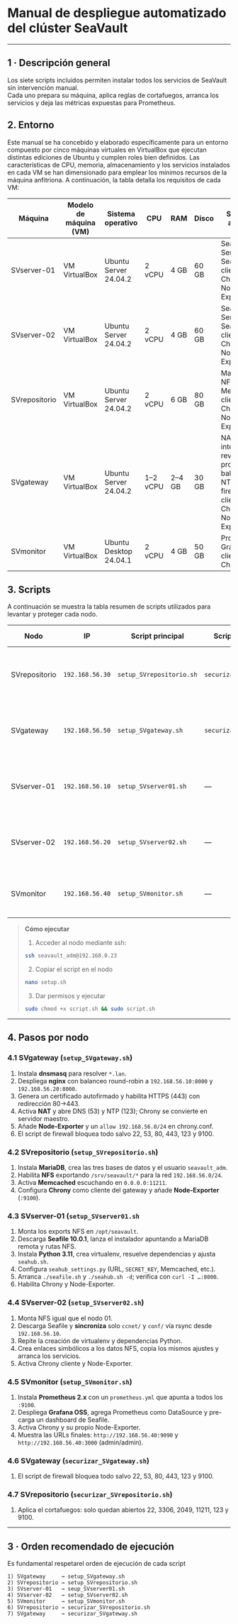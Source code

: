 # Manual de despliegue **automatizado** del clúster SeaVault  
---
## 1 · Descripción general
Los siete scripts incluidos permiten instalar todos los servicios de SeaVault sin intervención manual.  
Cada uno prepara su máquina, aplica reglas de cortafuegos, arranca los servicios y deja las métricas expuestas para Prometheus.

## 2. Entorno
Este manual se ha concebido y elaborado específicamente para un entorno compuesto por cinco máquinas virtuales en VirtualBox que ejecutan distintas ediciones de Ubuntu y cumplen roles bien definidos. Las características de CPU, memoria, almacenamiento y los servicios instalados en cada VM se han dimensionado para emplear los mínimos recursos de la máquina anfitriona. A continuación, la tabla detalla los requisitos de cada VM:

| Máquina        | Modelo de máquina (VM) | Sistema operativo        | CPU      | RAM  | Disco | Servicios alojados                                                                              |
|----------------|------------------------|--------------------------|----------|------|-------|--------------------------------------------------------------------------------------------------|
| SVserver-01    | VM VirtualBox          | Ubuntu Server 24.04.2    | 2 vCPU   | 4 GB | 60 GB | Seafile Server, Seahub, cliente Chrony, Node Exporter                                            |
| SVserver-02    | VM VirtualBox          | Ubuntu Server 24.04.2    | 2 vCPU   | 4 GB | 60 GB | Seafile Server, Seahub, cliente Chrony, Node Exporter                                            |
| SVrepositorio  | VM VirtualBox          | Ubuntu Server 24.04.2    | 2 vCPU   | 6 GB | 80 GB | MariaDB, NFS, Memcached, cliente Chrony, Node Exporter                                           |
| SVgateway      | VM VirtualBox          | Ubuntu Server 24.04.2    | 1–2 vCPU | 2–4 GB| 30 GB | NAT, DNS interno, reverse proxy, balanceo, NTP, firewall, cliente Chrony, Node Exporter          |
| SVmonitor      | VM VirtualBox          | Ubuntu Desktop 24.04.1   | 2 vCPU   | 4 GB | 50 GB | Prometheus, Grafana, cliente Chrony                                                              |

## 3. Scripts
A continuación se muestra la tabla resumen de scripts utilizados para levantar y proteger cada nodo.

| Nodo | IP | Script principal | Script de cortafuegos | Servicios que instala |
|------|----|------------------|-----------------------|-----------------------|
| SVrepositorio | `192.168.56.30` | `setup_SVrepositorio.sh` | `securizar_SVrepositorio.sh` | MariaDB · NFS · Memcached · Chrony · Node-Exporter |
| SVgateway | `192.168.56.50` | `setup_SVgateway.sh` | `securizar_SVgateway.sh` | dnsmasq · nginx LB · NAT · Chrony (maestro) · Node-Exporter |
| SVserver-01 | `192.168.56.10` | `setup_SVserver01.sh` | — | Seafile + dependencias · NFS mount · Chrony · Node-Exporter |
| SVserver-02 | `192.168.56.20` | `setup_SVserver02.sh` | — | Seafile (replicado) · NFS mount · Chrony · Node-Exporter |
| SVmonitor | `192.168.56.40` | `setup_SVmonitor.sh` | — | Prometheus · Grafana · Chrony · Node-Exporter |

> **Cómo ejecutar**  
> 1. Acceder al nodo mediante ssh:  
>   ```bash
>   ssh seavault_adm@192.168.0.23
>   ```  
> 2. Copiar el script en el nodo 
>   ```bash
>   nano setup.sh
>   ```
> 3. Dar permisos y ejecutar
>   ```bash
>   sudo chmod +x script.sh && sudo script.sh
>   ```

---

## 4. Pasos por nodo
### 4.1 SVgateway (`setup_SVgateway.sh`)
1. Instala **dnsmasq** para resolver `*.lan`.  
2. Despliega **nginx** con balanceo round-robin a `192.168.56.10:8000` y `192.168.56.20:8000`.  
3. Genera un certificado autofirmado y habilita HTTPS (443) con redirección 80→443.  
4. Activa **NAT** y abre DNS (53) y NTP (123); Chrony se convierte en servidor maestro.  
5. Añade **Node-Exporter** y un `allow 192.168.56.0/24` en chrony.conf.  
6. El script de firewall bloquea todo salvo 22, 53, 80, 443, 123 y 9100.

### 4.2 SVrepositorio (`setup_SVrepositorio.sh`)
1. Instala **MariaDB**, crea las tres bases de datos y el usuario `seavault_adm`.  
2. Habilita **NFS** exportando `/srv/seavault/*` para la red `192.168.56.0/24`.  
3. Activa **Memcached** escuchando en `0.0.0.0:11211`.  
4. Configura **Chrony** como cliente del gateway y añade **Node-Exporter** (`:9100`).  

### 4.3 SVserver-01 (`setup_SVserver01.sh`
1. Monta los exports NFS en `/opt/seavault`.  
2. Descarga **Seafile 10.0.1**, lanza el instalador apuntando a MariaDB remota y rutas NFS.  
3. Instala **Python 3.11**, crea virtualenv, resuelve dependencias y ajusta `seahub.sh`.  
4. Configura `seahub_settings.py` (URL, `SECRET_KEY`, Memcached, etc.).  
5. Arranca `./seafile.sh` y `./seahub.sh -d`; verifica con `curl -I …:8000`.  
6. Habilita Chrony y Node-Exporter.

### 4.4 SVserver-02 (`setup_SVserver02.sh`)
1. Monta NFS igual que el nodo 01.  
2. Descarga Seafile y **sincroniza** solo `ccnet/` y `conf/` vía rsync desde `192.168.56.10`.  
3. Repite la creación de virtualenv y dependencias Python.  
4. Crea enlaces simbólicos a los datos NFS, copia los mismos ajustes y arranca los servicios.  
5. Activa Chrony cliente y Node-Exporter.

### 4.5 SVmonitor (`setup_SVmonitor.sh`)
1. Instala **Prometheus 2.x** con un `prometheus.yml` que apunta a todos los `:9100`.  
2. Despliega **Grafana OSS**, agrega Prometheus como DataSource y pre-carga un dashboard de Seafile.  
3. Activa Chrony y su propio Node-Exporter.  
4. Muestra las URLs finales: `http://192.168.56.40:9090` y `http://192.168.56.40:3000` (admin/admin).

### 4.6 SVgateway  (`securizar_SVgateway.sh`)
1. El script de firewall bloquea todo salvo 22, 53, 80, 443, 123 y 9100.

### 4.7 SVrepositorio  (`securizar_SVrepositorio.sh`)
1. Aplica el cortafuegos: solo quedan abiertos 22, 3306, 2049, 11211, 123 y 9100.
---

## 3 · Orden recomendado de ejecución
Es fundamental respetarel orden de ejecución de cada script
```text
1) SVgateway     → setup_SVgateway.sh     
2) SVrepositorio → setup_SVrepositorio.sh  
3) SVserver-01   → seup_SVserver01.sh
4) SVserver-02   → setup_SVserver02.sh
5) SVmonitor     → setup_SVmonitor.sh
6) SVrepositorio → securizar_SVrepositorio.sh
7) SVgateway     → securizar_SVgateway.sh
